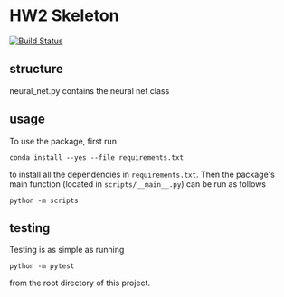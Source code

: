 # HW2 Skeleton

[![Build
Status](https://travis-ci.org/callamartyn/bmi203_final)](hhttps://travis-ci.org/callamartyn/bmi203_final)

## structure

neural_net.py contains the neural net class



## usage

To use the package, first run

```
conda install --yes --file requirements.txt
```

to install all the dependencies in `requirements.txt`. Then the package's
main function (located in `scripts/__main__.py`) can be run as
follows

```
python -m scripts
```

## testing

Testing is as simple as running

```
python -m pytest
```

from the root directory of this project.
